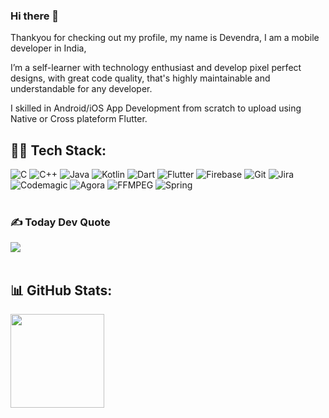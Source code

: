 ### Hi there 👋

Thankyou for checking out my profile, my name is Devendra, I am a mobile developer in India,

I’m a self-learner with technology enthusiast and develop pixel perfect designs, with great code quality, that's highly maintainable and understandable for any developer.

I skilled in Android/iOS App Development from scratch to upload using Native or Cross plateform Flutter.

## 👨‍💻 Tech Stack:
![C](https://img.shields.io/badge/C-%2300599C.svg?style=flat&logo=c%2B%2B&logoColor=white)
![C++](https://img.shields.io/badge/c++-%2300599C.svg?style=flat&logo=c%2B%2B&logoColor=white)
![Java](https://img.shields.io/badge/java-%23ED8B00.svg?style=flat&logo=java&logoColor=white)
![Kotlin](https://img.shields.io/badge/Kotlin-%2300599C.svg?style=flat&logo=kotlin&logoColor=white)
![Dart](https://img.shields.io/badge/dart-%230175C2.svg?style=flat&logo=dart&logoColor=white) 
![Flutter](https://img.shields.io/badge/Flutter-%2302569B.svg?style=flat&logo=Flutter&logoColor=white) 
![Firebase](https://img.shields.io/badge/firebase-%23039BE5.svg?style=flat&logo=firebase) 
![Git](https://img.shields.io/badge/Git-%2300599C.svg?style=flat&logo=git&logoColor=white) 
![Jira](https://img.shields.io/badge/jira-%230A0FFF.svg?style=flat&logo=jira&logoColor=white)
![Codemagic](https://img.shields.io/badge/Codemagic-3182C3?style=flat&logo=codemagic&logoColor=FF6200&labelColor=white)
![Agora](https://img.shields.io/badge/Agora-%2300599C.svg?style=flat&logo=agora&logoColor=white)
![FFMPEG](https://img.shields.io/badge/FFMPEG-%2300599C.svg?style=flat&logo=ffmpeg&logoColor=white)
![Spring](https://img.shields.io/badge/Codemagic-5ACAFB?style=flat&logo=codemagic&logoColor=FF6200&labelColor=black)  <br><br>

### ✍️ Today Dev Quote
![](https://quotes-github-readme.vercel.app/api?type=horizontal&theme=merko)<br><br>


## 📊 GitHub Stats: 
<img src="https://github-readme-streak-stats.herokuapp.com/?user=devendroid&theme=highcontrast&hide_border=false" height=150px><br/><br>

<!--
**devendroid/devendroid** is a ✨ _special_ ✨ repository because its `README.md` (this file) appears on your GitHub profile.

Here are some ideas to get you started:

- 🔭 I’m currently working on ...
- 🌱 I’m currently learning ...
- 👯 I’m looking to collaborate on ...
- 🤔 I’m looking for help with ...
- 💬 Ask me about ...
- 📫 How to reach me: ...
- 😄 Pronouns: ...
- ⚡ Fun fact: ...
-->
